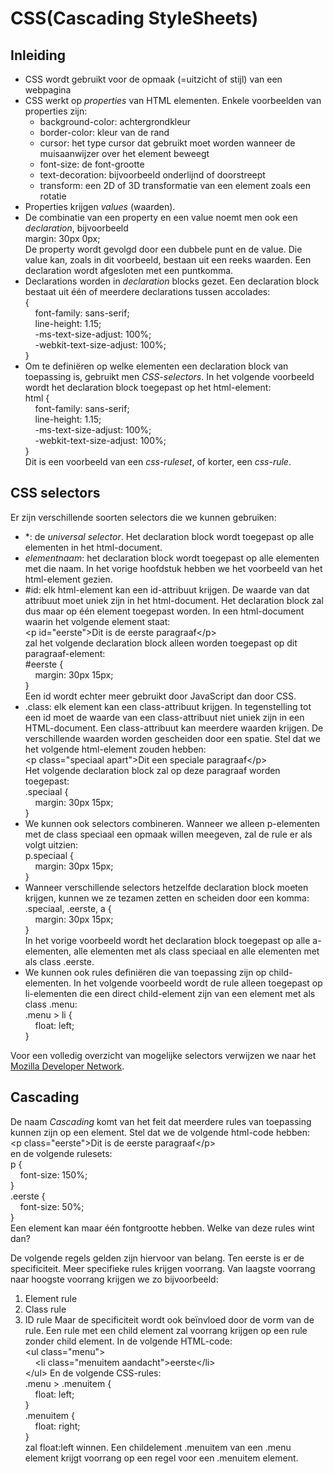 # CSS(Cascading StyleSheets)
## Inleiding
- CSS wordt gebruikt voor de opmaak (=uitzicht of stijl) van een webpagina
- CSS werkt op _properties_ van HTML elementen. Enkele voorbeelden van properties zijn:
    - background-color: achtergrondkleur
    - border-color: kleur van de rand
    - cursor: het type cursor dat gebruikt moet worden wanneer de muisaanwijzer over het element beweegt
    - font-size: de font-grootte
    - text-decoration: bijvoorbeeld onderlijnd of doorstreept
    - transform: een 2D of 3D transformatie van een element zoals een rotatie
- Properties krijgen _values_ (waarden). 
- De combinatie van een property en een value noemt men ook een _declaration_, bijvoorbeeld  
margin: 30px 0px;  
De property wordt gevolgd door een dubbele punt en de value. Die value kan, zoals in dit voorbeeld, bestaan uit een reeks waarden. Een declaration wordt afgesloten met een puntkomma.
- Declarations worden in _declaration_ blocks gezet. Een declaration block bestaat uit één of meerdere declarations tussen accolades:  
{  
&nbsp;&nbsp;&nbsp;&nbsp;font-family: sans-serif;  
&nbsp;&nbsp;&nbsp;&nbsp;line-height: 1.15;  
&nbsp;&nbsp;&nbsp;&nbsp;-ms-text-size-adjust: 100%;  
&nbsp;&nbsp;&nbsp;&nbsp;-webkit-text-size-adjust: 100%;  
}
- Om te definiëren op welke elementen een declaration block van toepassing is, gebruikt men _CSS-selectors_. In het volgende voorbeeld wordt het declaration block toegepast op het html-element:  
html {  
&nbsp;&nbsp;&nbsp;&nbsp;font-family: sans-serif;  
&nbsp;&nbsp;&nbsp;&nbsp;line-height: 1.15;  
&nbsp;&nbsp;&nbsp;&nbsp;-ms-text-size-adjust: 100%;  
&nbsp;&nbsp;&nbsp;&nbsp;-webkit-text-size-adjust: 100%;  
}  
Dit is een voorbeeld van een _css-ruleset_, of korter, een _css-rule_.
## CSS selectors
Er zijn verschillende soorten selectors die we kunnen gebruiken:
- *: de _universal selector_. Het declaration block wordt toegepast op alle elementen in het html-document.
- _elementnaam_: het declaration block wordt toegepast op alle elementen met die naam. In het vorige hoofdstuk hebben we het voorbeeld van het html-element gezien.
- #id: elk html-element kan een id-attribuut krijgen. De waarde van dat attribuut moet uniek zijn in het html-document. Het declaration block zal dus maar op één element toegepast worden. In een html-document waarin het volgende element staat:  
\<p id="eerste">Dit is de eerste paragraaf\</p>  
zal het volgende declaration block alleen worden toegepast op dit paragraaf-element:  
#eerste {  
&nbsp;&nbsp;&nbsp;&nbsp;margin: 30px 15px;  
}  
Een id wordt echter meer gebruikt door JavaScript dan door CSS. 
- .class: elk element kan een class-attribuut krijgen. In tegenstelling tot een id moet de waarde van een class-attribuut niet uniek zijn in een HTML-document. Een class-attribuut kan meerdere waarden krijgen. De verschillende waarden worden gescheiden door een spatie. Stel dat we het volgende html-element zouden hebben:  
\<p class="speciaal apart">Dit een speciale paragraaf\</p>  
Het volgende declaration block zal op deze paragraaf worden toegepast:  
.speciaal {  
&nbsp;&nbsp;&nbsp;&nbsp;margin: 30px 15px;  
}
- We kunnen ook selectors combineren. Wanneer we alleen p-elementen met de class speciaal een opmaak willen meegeven, zal de rule er als volgt uitzien:  
p.speciaal {  
&nbsp;&nbsp;&nbsp;&nbsp;margin: 30px 15px;  
}
- Wanneer verschillende selectors hetzelfde declaration block moeten krijgen, kunnen we ze tezamen zetten en scheiden door een komma:  
.speciaal, .eerste, a {  
&nbsp;&nbsp;&nbsp;&nbsp;margin: 30px 15px;  
}  
In het vorige voorbeeld wordt het declaration block toegepast op alle a-elementen, alle elementen met als class speciaal  en alle elementen met als class .eerste.
- We kunnen ook rules definiëren die van toepassing zijn op child-elementen. In het volgende voorbeeld wordt de rule alleen toegepast op li-elementen die een direct child-element zijn van een element met als class .menu:  
.menu > li {  
&nbsp;&nbsp;&nbsp;&nbsp;float: left;  
}

Voor een volledig overzicht van mogelijke selectors verwijzen we naar het [Mozilla Developer Network][mdn_selectors_overzicht].
## Cascading
De naam _Cascading_ komt van het feit dat meerdere rules van toepassing kunnen zijn op een element. Stel dat we de volgende html-code hebben:  
\<p class="eerste">Dit is de eerste paragraaf\</p>  
en de volgende rulesets:  
p {  
&nbsp;&nbsp;&nbsp;&nbsp;font-size: 150%;  
}  
.eerste {  
&nbsp;&nbsp;&nbsp;&nbsp;font-size: 50%;  
}  
Een element kan maar één fontgrootte hebben. Welke van deze rules wint dan?

De volgende regels gelden zijn hiervoor van belang. Ten eerste is er de specificiteit. Meer specifieke rules krijgen voorrang. Van laagste voorrang naar hoogste voorrang krijgen we zo bijvoorbeeld:
1. Element rule
2. Class rule
3. ID rule
Maar de specificiteit wordt ook beïnvloed door de vorm van de rule. Een rule met een child element zal voorrang krijgen op een rule zonder child element. In de volgende HTML-code:  
\<ul class="menu">  
&nbsp;&nbsp;&nbsp;&nbsp;\<li class="menuitem aandacht">eerste\</li>  
\</ul>
En de volgende CSS-rules:  
.menu > .menuitem {  
&nbsp;&nbsp;&nbsp;&nbsp;float: left;  
}  
.menuitem {  
&nbsp;&nbsp;&nbsp;&nbsp;float: right;  
}  
zal float:left winnen. Een childelement .menuitem van een .menu element krijgt voorrang op een regel voor een .menuitem element.
 
[mdn_selectors_overzicht]: https://developer.mozilla.org/en-US/docs/Learn/CSS/Introduction_to_CSS/Selectors